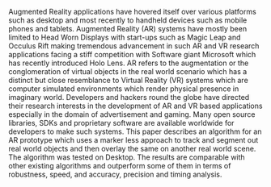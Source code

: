 
Augmented Reality applications have hovered itself over various platforms such as desktop and most recently to handheld devices such as mobile phones and tablets. Augmented Reality (AR) systems have mostly been limited to Head Worn Displays with start-ups such as Magic Leap and Occulus Rift making tremendous advancement in such AR and VR research applications facing a stiff competition with Software giant Microsoft which has recently introduced Holo Lens. AR refers to the augmentation or the conglomeration of virtual objects in the real world scenario which has a distinct but close resemblance to Virtual Reality (VR) systems which are computer simulated environments which render physical presence in imaginary world. Developers and hackers round the globe have directed their research interests in the development of AR and VR based applications especially in the domain of advertisement and gaming. Many open source libraries, SDKs and proprietary software are available worldwide for developers to make such systems. This paper describes an algorithm for an AR prototype which uses a marker less approach to track and segment out real world objects and then overlay the same on another real world scene. The algorithm was tested on Desktop. The results are comparable with other existing algorithms and outperform some of them in terms of robustness, speed, and accuracy, precision and timing analysis.

